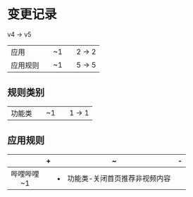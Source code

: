 # 变更记录

v4 -> v5

||||||
|-|:-:|:-:|:-:|:-:|
|应用||~1||2 -> 2|
|应用规则||~1||5 -> 5|

## 规则类别

||||||
|-|:-:|:-:|:-:|:-:|
|功能类||~1||1 -> 1|

## 应用规则

||+|~|-|
|:-:|-|-|-|
|哔哩哔哩<br>~1||<li>功能类-关闭首页推荐非视频内容||
